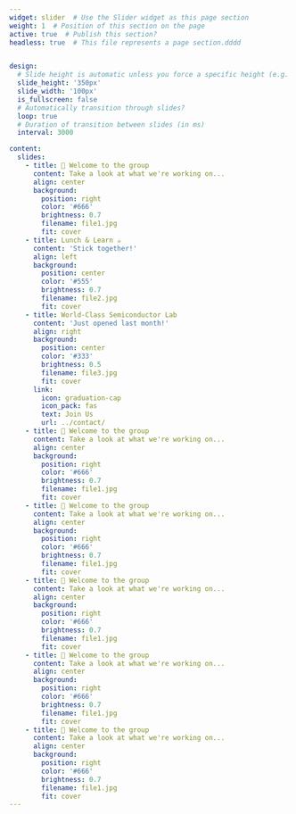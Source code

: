 ```yaml
---
widget: slider  # Use the Slider widget as this page section
weight: 1  # Position of this section on the page
active: true  # Publish this section?
headless: true  # This file represents a page section.dddd


design:
  # Slide height is automatic unless you force a specific height (e.g. '400px')
  slide_height: '350px'
  slide_width: '100px'
  is_fullscreen: false
  # Automatically transition through slides?
  loop: true
  # Duration of transition between slides (in ms)
  interval: 3000

content:
  slides:
    - title: 👋 Welcome to the group
      content: Take a look at what we're working on...
      align: center
      background:
        position: right
        color: '#666'
        brightness: 0.7
        filename: file1.jpg
        fit: cover
    - title: Lunch & Learn ☕️
      content: 'Stick together!'
      align: left
      background:
        position: center
        color: '#555'
        brightness: 0.7
        filename: file2.jpg
        fit: cover
    - title: World-Class Semiconductor Lab
      content: 'Just opened last month!'
      align: right
      background:
        position: center
        color: '#333'
        brightness: 0.5
        filename: file3.jpg
        fit: cover
      link:
        icon: graduation-cap
        icon_pack: fas
        text: Join Us
        url: ../contact/
    - title: 👋 Welcome to the group
      content: Take a look at what we're working on...
      align: center
      background:
        position: right
        color: '#666'
        brightness: 0.7
        filename: file1.jpg
        fit: cover
    - title: 👋 Welcome to the group
      content: Take a look at what we're working on...
      align: center
      background:
        position: right
        color: '#666'
        brightness: 0.7
        filename: file1.jpg
        fit: cover
    - title: 👋 Welcome to the group
      content: Take a look at what we're working on...
      align: center
      background:
        position: right
        color: '#666'
        brightness: 0.7
        filename: file1.jpg
        fit: cover
    - title: 👋 Welcome to the group
      content: Take a look at what we're working on...
      align: center
      background:
        position: right
        color: '#666'
        brightness: 0.7
        filename: file1.jpg
        fit: cover
    - title: 👋 Welcome to the group
      content: Take a look at what we're working on...
      align: center
      background:
        position: right
        color: '#666'
        brightness: 0.7
        filename: file1.jpg
        fit: cover
---
```

